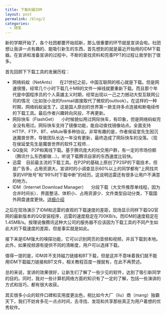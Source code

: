 ```yaml
---
title: 下载利器IDM
layout: post
permalink: /blog/2
categories:
  - 随笔
---
```

新的学期开始了，各个社团都要开始招新，那么很重要的环节就是宣讲会啦。社团想让我讲一点有趣的、能吸引新生的东西，首先想到的就是最近开始用的IDM下载器。在宣讲和准备宣讲的过程中，不断的查找资料和完善PPT的过程让我学到了很多。

首先回顾下下载工具的发展历程：

* 网络蚂蚁（NetAnts）    在21世纪之前，中国互联网的核心就是下载。但是网速很慢，经常几个小时下载几十MB的文件一掉线就要重新下载。而且那个年代是中国程序员的个人英雄主义时期，经常出现以一己之力撼动大型互联网公司的情况（比如张小龙的foxmail直接取代了微软的outlook）。在这样的一种时期，网络蚂蚁诞生了。这是国人原创的世界第一款支持多点连接和断电续传的下载工具。最后作者兴趣转向风投，不再更新。
* 网际快车（FlashGet）    小时候貌似用过网际快车，有印象，但是网络蚂蚁完全没有用过。网际快车支持了镜像功能，能自动查找镜像站点。全面支持HTTP、FTP、BT、eMule等多种协议。非常有趣的是，作者侯延堂先生因沉迷魔兽世界，导致团队长达一年没有更新，最终造成了网际快车的没落。（现在侯延堂先生是魔兽世界的软件工程师...
* QQ旋风   P2P和离线下载。基于腾讯庞大的社交用户群，有一定的市场份额（腾讯什么东西都做...）。听说下载腾讯自家的东西速度比较快。
* 迅雷    目前最主流的下载工具。在P2P的基础上原创了P2SP的下载技术，但是广告多，占用资源大。宣讲时的小调查显示60%以上的同学都有“上网找共享的VIP账号”和“99%时下载中断”的经历。这说明迅雷还有很多让用户不满意的地方。
* IDM（Internet Download Manager）    分段下载（大文件推荐单线程，因为合并时间长）、界面整洁、体积小、占用资源少、文件类型自动分类，下载国外网盘速度更快。<a href="http://baike.baidu.com/view/594708.htm" target="_blank">详细介绍</a>

之后在现场演示了IDM和迅雷的直观的下载速度的差距，现场显示同样下载QQ官网的最新版本的QQ安装程序，迅雷的速度稳定在700KB/s，而IDM的速度稳定在1.45MB/s。按理说像腾讯这种大公司的服务器不应该因为下载工具的不同产生如此大的下载速度的差距，但是事实就是如此。

接下来是IDM强大的嗅探功能，它可以识别网页的音频和视频，并且下载到本地。此外，如果视频源有提供不同的清晰度，用户可以选择下载。

值得一提的是，IDM并不支持磁力链接和BT下载，但是这并不意味着我们就不能用IDM下载磁力链接和BT文件，相关教程百度一搜就有，在此不再赘述。

总的来说，宣讲的效果很好，让新生们了解了一些少见的软件，达到了吸引新同学的目的。同时，我对一些计算机网络方面的知识有了一定的了解，包括一些演讲的方式和技巧，都有很大收获。

其实很多小众的软件口碑和实用度更出色，相比如今大厂（liu）商（mang）独霸天下，我们不妨肯多花一点点时间，去寻找、发现和共享那些真正为用户着想的优秀软件。